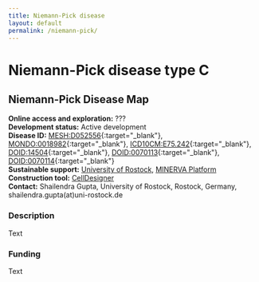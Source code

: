 ```yaml
---
title: Niemann-Pick disease
layout: default
permalink: /niemann-pick/
---
```


# Niemann-Pick disease type C
## Niemann-Pick Disease Map

**Online access and exploration:** ???  
**Development status:** Active development  
**Disease ID:** 
[MESH:D052556](https://id.nlm.nih.gov/mesh/D052556.html){:target="_blank"}, 
[MONDO:0018982](https://www.ebi.ac.uk/ols/ontologies/mondo/terms?short_form=MONDO_0018982){:target="_blank"}, 
[ICD10CM:E75.242](https://www.icd10data.com/ICD10CM/Codes/E00-E89/E70-E88/E75-/E75.242){:target="_blank"}, 
[DOID:14504](https://disease-ontology.org/?id=DOID:14504){:target="_blank"}, 
[DOID:0070113](https://disease-ontology.org/?id=DOID:0070113){:target="_blank"}, 
[DOID:0070114](https://disease-ontology.org/?id=DOID:0070114){:target="_blank"}  
**Sustainable support:** [University of Rostock](https://www.sbi.uni-rostock.de/), [MINERVA Platform](https://minerva.pages.uni.lu/)  
**Construction tool:** [CellDesigner](https://www.celldesigner.org/)  
**Contact:**  Shailendra Gupta, University of Rostock, Rostock, Germany, shailendra.gupta(at)uni-rostock.de  

### Description

Text

### Funding

Text
